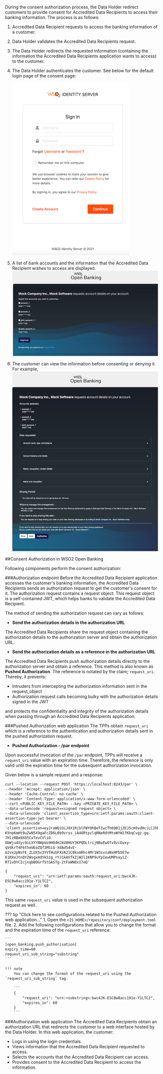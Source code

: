 During the consent authorization process, the Data Holder redirect customers to provide consent for Accredited Data Recipients
to access their banking information. The process is as follows:

1. Accredited Data Recipient requests to access the banking information of a customer.
2. Data Holder validates the Accredited Data Recipients request.
3. The Data Holder redirects the requested information (containing the information the Accredited Data Recipients application wants to access)
to the customer.
4. The Data Holder authenticates the customer. See below for the default login page of the consent page:
 
    ![login-consent-page](../assets/img/learn/consent-manager/login-of-consent-page.png)
    
5. A list of bank accounts and the information that the Accredited Data Recipient wishes to access are displayed.
    ![select accounts](../assets/img/learn/consent-manager/consent-page-select-accounts.png)  
    
6. The customer can view the information before consenting or denying it. For example,
    ![grant consent](../assets/img/learn/consent-manager/consent-page-confirm.png) 
 
##Consent Authorization in WSO2 Open Banking 

Following components perform the consent authorization:

###Authorization endpoint
Before the Accredited Data Recipient application accesses the customer's banking information, the Accredited Data Recipients
sends an authorization request to get the customer's consent for it. The authorization request contains a request object. 
This request object is a self-contained JWT, which helps banks to validate the Accredited Data Recipient.

The method of sending the authorization request can vary as follows:

- **Send the authorization details in the authorization URL**

The Accredited Data Recipients share the request object containing the authorization details to the authorization server and obtain the 
authorization URL.

- **Send the authorization details as a reference in the authorization URL**

The Accredited Data Recipients push authorization details directly to the authorization server and obtain a reference. 
This method is also known as **Pushed Authorization**. The reference is notated by the claim; `request_uri`. Thereby, it prevents:
                                                                                         
- Intruders from intercepting the authorization information sent in the request_object
- Authorization request calls becoming bulky with the authorization details signed in the JWT

and protects the confidentiality and integrity of the authorization details when passing through an Accredited Data Recipients application.

###Pushed Authorization web application
The TPPs obtain `request_uri` which is a reference to the authentication and authorization details sent in the 
pushed authorization request.

- **Pushed Authorization - /par endpoint**

Upon successful invocation of the `/par` endpoint, TPPs will receive a `request_uri` value with an expiration time. 
Therefore, the reference is only valid until the expiration time for the subsequent authorization invocation.

Given below is a sample request and a response:

``` tab="Request"
curl --location --request POST 'https://localhost:8243/par' \
--header 'Accept: application/json' \
--header 'Cache-Control: no-cache' \
--header 'Content-Type: application/x-www-form-urlencoded' \
--cert <PUBLIC_KEY_FILE_PATH> --key <PRIVATE_KEY_FILE_PATH> \
--data-urlencode 'request=<signed request object> \
--data-urlencode 'client_assertion_type=urn:ietf:params:oauth:client-assertion-type:jwt-bearer' \
--data-urlencode 'client_assertion=eyJraWQiOiJXX1RjblFWY0hBeTIwcTh6Q01jZEJ5cm9vdHciLCJhbGciOiJQUzI1NiJ9.eyJzdWIiOiJVT05ZVGlGVll2a09mcUlyVkRxeTkwUmtMTU1hIiwiYXVkIjoiaHR0cHM6Ly9sb2NhbGhvc3Q6ODI0My9wYXIiLCJpc3MiOiJVT05ZVGlGVll2a09mcUlyVkRxeTkwUmtMTU1hIiwiZXhwIjoxNjM4NjIzMjU5LCJqdGkiOiIzOTIxMzExMjE0OTEifQ.id6Yi6DS-KVnpKmHt9uZwN5X9gaFcZD6L0b9vrss_iA46RtpzlqRNeRdtMtoWYW1fKbqCvgz-gq-7HlzRBm9XO5CxTevCVliO-ObWju4Vyc9iLXYYBWpUo9H04HJkU8HUY3KPQDLtrijNBoEwOTv0zcEwxy-qVdkrT4F6t5eU6aZQf2MSiG-XdAd54vE-m2vx2pNsFE_ZLUXSv3YVfHuGFXzA21C0kumRhc4Mr1W3svzaNxHPb5E7w-61RXeJtnQY2WsgxmdYkSzg_rYJ1kAVfkZjW2l1KNP9uYpIewUMPnayiZ-RT1vDYCIcjnqbBOGrfStGASTg-2tFaWN8xI7eQ'
```

``` tab="Response"
{
    "request_uri": "urn:ietf:params:oauth:request_uri:bwc4JK-ESC0w8acc191e-Y1LTC2",
    "expires_in": 60
}
```

This same `request_uri` value is used in the subsequent authorization request as well.

??? tip "Click here to see configurations related to the Pushed Authorization web application..."
    1. Open the `<IS_HOME>/repository/conf/deployment.toml` file. 
    2. Add the following configurations that allow you to change the format and the expiration time of the `request_uri` reference:
    
    ```
    [open_banking.push_authorisation]
    expiry_time=60
    request_uri_sub_string="substring"
    ```

    !!! note
        You can change the format of the request_uri using the `request_uri_sub_string` tag.
        
        ```
        {
            "request_uri": "urn:<substring>:bwc4JK-ESC0w8acc191e-Y1LTC2",
            "expires_in": 60
        }
        ```

###Authorization web application 
The Accredited Data Recipients obtain an authorization URL that redirects the customer to a web interface hosted by the Data Holder. 
In this web application, the customer:

- Logs in using the login credentials. 
- Views information that the Accredited Data Recipient requested to access.
- Selects the accounts that the Accredited Data Recipient can access.
- Provides consent to the Accredited Data Recipient to access the information.
